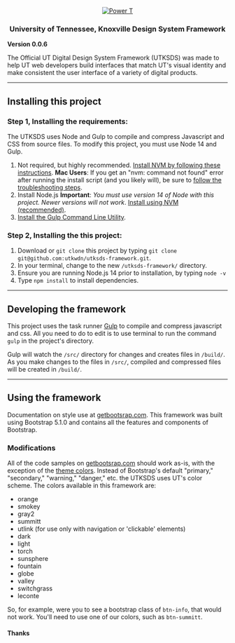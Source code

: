 <p align="center">
  <a href="https://www.utk.edu/">
    <img src="https://images.utk.edu/designsystem/2020/assets/i/icon-114x114.png" alt="Power T">
  </a>
</p>

<h3 align="center">University of Tennessee, Knoxville Design System Framework</h3>

**Version 0.0.6**

The Official UT Digital Design System Framework (UTKSDS) was made to help UT web developers build interfaces that match UT's visual identity and make consistent the user interface of a variety of digital products.

---

## Installing this project

### Step 1, Installing the requirements:

The UTKSDS uses Node and Gulp to compile and compress Javascript and CSS from source files. To modify this project, you must use Node 14 and Gulp.

1. Not required, but highly recommended. [Install NVM by following these instructions](https://github.com/nvm-sh/nvm#installing-and-updating). **Mac Users**: If you get an "nvm: command not found" error after running the install script (and you likely will), be sure to [follow the troubleshooting steps](https://github.com/nvm-sh/nvm#troubleshooting-on-macos).
2. Install Node.js **Important**: _You must use version 14 of Node with this project. Newer versions will not work_. [Install using NVM (recommended)](https://www.linode.com/docs/guides/how-to-install-use-node-version-manager-nvm/#using-nvm-to-install-node).
3. [Install the Gulp Command Line Utility](https://gulpjs.com/docs/en/getting-started/quick-start#install-the-gulp-command-line-utility).

### Step 2, Installing the this project:

1. Download or `git clone` this project by typing `git clone git@github.com:utkwdn/utksds-framework.git`.
2. In your terminal, change to the new `/utksds-framework/` directory.
3. Ensure you are running Node.js 14 prior to installation, by typing `node -v`
4. Type `npm install` to install dependencies.

---

## Developing the framework

This project uses the task runner [Gulp](https://gulpjs.com/) to compile and compress javascript and css. All you need to do to edit is to use terminal to run the command `gulp` in the project's directory.

Gulp will watch the `/src/` directory for changes and creates files in `/build/`. As you make changes to the files in `/src/`, compiled and compressed files will be created in `/build/`.

---

## Using the framework

Documentation on style use at [getbootsrap.com](https://getbootstrap.com). This framework was built using Bootstrap 5.1.0 and contains all the features and components of Bootstrap.

### Modifications

All of the code samples on [getbootsrap.com](https://getbootstrap.com) should work as-is, with the exception of the [theme colors](https://getbootstrap.com/docs/5.1/customize/color/). Instead of Bootstrap's default "primary," "secondary," "warning," "danger," etc. the UTKSDS uses UT's color scheme. The colors available in this framework are:

- orange
- smokey   
- gray2     
- summitt
- utlink (for use only with navigation or 'clickable' elements)
- dark
- light
- torch
- sunsphere
- fountain
- globe
- valley
- switchgrass
- leconte

So, for example, were you to see a bootstrap class of `btn-info`, that would not work. You'll need to use one of our colors, such as `btn-summitt`.

#### Thanks
